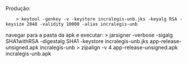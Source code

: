 Produção:

        > keytool -genkey -v -keystore incralegis-unb.jks -keyalg RSA -keysize 2048 -validity 10000 -alias incralegis-unb
navegar para a pasta da apk e executar:
        > jarsigner -verbose -sigalg SHA1withRSA -digestalg SHA1 -keystore incralegis-unb.jks app-release-unsigned.apk incralegis-unb
        > zipalign -v 4 app-release-unsigned.apk incralegis-unb.apk
